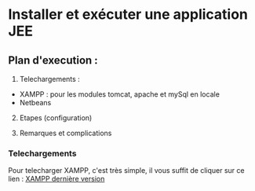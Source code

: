# Installer et exécuter une application JEE

## Plan d'execution :

1. Telechargements :
  * XAMPP : pour les modules tomcat, apache et mySql en locale 
  * Netbeans
    
2. Etapes (configuration)

3. Remarques et complications

### Telechargements

Pour telecharger XAMPP, c'est très simple, il vous suffit de cliquer sur ce lien : [XAMPP dernière version](https://www.apachefriends.org/fr/index.html)
